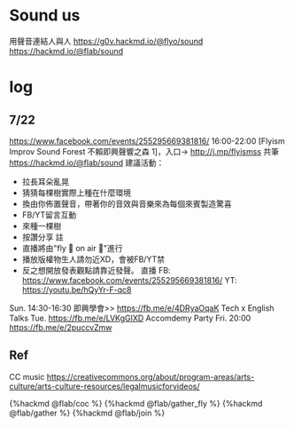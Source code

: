 # Sound us
用聲音連結人與人
https://g0v.hackmd.io/@flyo/sound
https://hackmd.io/@flab/sound

# log
## 7/22 
https://www.facebook.com/events/255295669381816/
16:00-22:00 [Flyism Improv Sound Forest 不賴即興聲響之森 1]，入口→ http://j.mp/flyismss 共筆 https://hackmd.io/@flab/sound
建議活動：
- 拉長耳朵亂晃
- 猜猜每棵樹實際上種在什麼環境
- 換由你佈置聲音，帶著你的音效與音樂來為每個來賓製造驚喜
- FB/YT留言互動
- 來種一棵樹
- 按讚分享
註
- 直播將由"fly 🐝  on air 🔴"進行
- 播放版權物生人請勿近XD，會被FB/YT禁
- 反之想開放發表觀點請靠近發聲。
直播
FB: https://www.facebook.com/events/255295669381816/
YT: https://youtu.be/hQyYr-F-qc8

Sun. 14:30-16:30 即興學會>> https://fb.me/e/4DRyaOqaK Tech x English Talks Tue.  https://fb.me/e/LVKgGIXD Accomdemy Party Fri. 20:00 https://fb.me/e/2puccvZmw

## Ref
CC music
https://creativecommons.org/about/program-areas/arts-culture/arts-culture-resources/legalmusicforvideos/

{%hackmd @flab/coc %}
{%hackmd @flab/gather_fly %}
{%hackmd @flab/gather %}
{%hackmd @flab/join %}